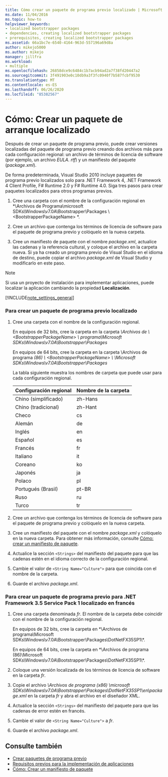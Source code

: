 ```yaml
---
title: Cómo crear un paquete de programa previo localizado | Microsoft Docs
ms.date: 11/04/2016
ms.topic: how-to
helpviewer_keywords:
- localized bootstrapper packages
- dependencies, creating localized bootstrapper packages
- prerequisites, creating localized bootstrapper packages
ms.assetid: 66a1bc7e-6540-4164-963d-557196a69d8a
author: mikejo5000
ms.author: mikejo
manager: jillfra
ms.workload:
- multiple
ms.openlocfilehash: 26858dce9c6484c1b7acb94ad2a7f38fd20447a2
ms.sourcegitcommit: 3f491903e0c10db9a3f3fc0940f7b587fcbf9530
ms.translationtype: MT
ms.contentlocale: es-ES
ms.lasthandoff: 06/26/2020
ms.locfileid: "85382567"
---
```

# <a name="how-to-create-a-localized-bootstrapper-package"></a>Cómo: Crear un paquete de arranque localizado
Después de crear un paquete de programa previo, puede crear versiones localizadas del paquete de programa previo creando dos archivos más para cada configuración regional: un archivo de términos de licencia de software (por ejemplo, un archivo *EULA. rtf*) y un manifiesto del paquete (*package.xml*).

 De forma predeterminada, Visual Studio 2010 incluye paquetes de programa previo localizados solo para .NET Framework 4, .NET Framework 4 Client Profile, F# Runtime 2.0 y F# Runtime 4.0. Siga tres pasos para crear paquetes localizados para otros programas previos.

1. Cree una carpeta con el nombre de la configuración regional en *\Archivos de Programa\microsoft SDKs\Windows\v7.0A\Bootstrapper\Packages \\ \<BootstrapperPackageName> *.

2. Cree un archivo que contenga los términos de licencia de software para el paquete de programa previo y colóquelo en la nueva carpeta.

3. Cree un manifiesto de paquete con el nombre *package.xml*, actualice las cadenas y la referencia cultural, y coloque el archivo en la carpeta nueva. Si ya ha creado un programa previo de Visual Studio en el idioma de destino, puede copiar el archivo *package.xml* de Visual Studio y modificarlo en este paso.

> [!NOTE]
> Si usa un proyecto de instalación para implementar aplicaciones, puede localizar la aplicación cambiando la propiedad **Localización**.

 [!INCLUDE[note_settings_general](../data-tools/includes/note_settings_general_md.md)]

### <a name="to-create-a-localized-bootstrapper-package"></a>Para crear un paquete de programa previo localizado

1. Cree una carpeta con el nombre de la configuración regional.

     En equipos de 32 bits, cree la carpeta en la carpeta *\Archivos de \\ \<BootstrapperPackageName> \\ programa\Microsoft SDKs\Windows\v7.0A\Bootstrapper\Packages*

     En equipos de 64 bits, cree la carpeta en la carpeta \Archivos de programa *(86) \\ \<BootstrapperPackageName> \\ \Microsoft SDKs\Windows\v7.0A\Bootstrapper\Packages*

     La tabla siguiente muestra los nombres de carpeta que puede usar para cada configuración regional.

    |Configuración regional|Nombre de la carpeta|
    |------------|-----------------|
    |Chino (simplificado)|zh-Hans|
    |Chino (tradicional)|zh-Hant|
    |Checo|cs|
    |Alemán|de|
    |Inglés|en|
    |Español|es|
    |Francés|fr|
    |Italiano|it|
    |Coreano|ko|
    |Japonés|ja|
    |Polaco|pl|
    |Portugués (Brasil)|pt-BR|
    |Ruso|ru|
    |Turco|tr|

2. Cree un archivo que contenga los términos de licencia de software para el paquete de programa previo y colóquelo en la nueva carpeta.

3. Cree un manifiesto del paquete con el nombre *package.xml* y colóquelo en la nueva carpeta. Para obtener más información, consulte [Cómo: crear un manifiesto de paquete](../deployment/how-to-create-a-package-manifest.md).

4. Actualice la sección `<Strings>` del manifiesto del paquete para que las cadenas estén en el idioma correcto de la configuración regional.

5. Cambie el valor de `<String Name="Culture">` para que coincida con el nombre de la carpeta.

6. Guarde el archivo *package.xml*.

### <a name="to-create-a-bootstrapper-package-for-net-framework-35-service-pack-1-localized-in-french"></a>Para crear un paquete de programa previo para .NET Framework 3.5 Service Pack 1 localizado en francés

1. Cree una carpeta denominada *fr*. El nombre de la carpeta debe coincidir con el nombre de la configuración regional.

     En equipos de 32 bits, cree la carpeta en *\Archivos de programa\Microsoft SDKs\Windows\v7.0A\Bootstrapper\Packages\DotNetFX35SP1\\\*.

     En equipos de 64 bits, cree la carpeta en *\Archivos de programa (86)\Microsoft SDKs\Windows\v7.0A\Bootstrapper\Packages\DotNetFX35SP1\\\*.

2. Coloque una versión localizada de los términos de licencia de software en la carpeta *fr*.

3. Copie el archivo *\Archivos de programa (x86) \microsoft SDKs\Windows\v7.0A\Bootstrapper\Packages\DotNetFX35SP1\en\package.xml* en la carpeta *fr* y abra el archivo en el diseñador XML.

4. Actualice la sección `<Strings>` del manifiesto del paquete para que las cadenas de error estén en francés.

5. Cambie el valor de `<String Name="Culture">` a *fr*.

6. Guarde el archivo *package.xml*.

## <a name="see-also"></a>Consulte también
- [Crear paquetes de programa previo](../deployment/creating-bootstrapper-packages.md)
- [Requisitos previos para la implementación de aplicaciones](../deployment/application-deployment-prerequisites.md)
- [Cómo: Crear un manifiesto de paquete](../deployment/how-to-create-a-package-manifest.md)
